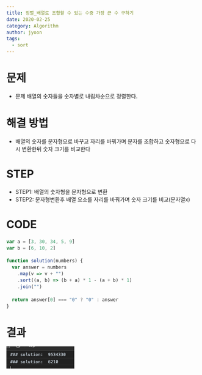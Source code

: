 ```yaml
---
title: 정렬_배열로 조합할 수 있는 수중 가장 큰 수 구하기
date: 2020-02-25
category: Algorithm
author: jyoon
tags:
  - sort
---
```


# 문제

- 문제 배열의 숫자들을 숫자별로 내림차순으로 정렬한다.

# 해결 방법

- 배열의 숫자를 문자형으로 바꾸고 자리를 바꿔가며 문자를 조합하고 숫자형으로 다시 변환한뒤 숫자 크기를 비교한다

# STEP

- STEP1: 배열의 숫자형을 문자형으로 변환
- STEP2: 문자형변환후 배열 요소를 자리를 바꿔가며 숫자 크기를 비교(문자열x)

# CODE

```js
var a = [3, 30, 34, 5, 9]
var b = [6, 10, 2]

function solution(numbers) {
  var answer = numbers
    .map(v => v + "")
    .sort((a, b) => (b + a) * 1 - (a + b) * 1)
    .join("")

  return answer[0] === "0" ? "0" : answer
}
```

# 결과

![](result.png)
